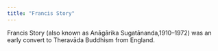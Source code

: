 ```yaml
---
title: "Francis Story"
---
```


Francis Story (also known as Anāgārika Sugatānanda,1910–1972) was an early convert to Theravāda Buddhism from England.
